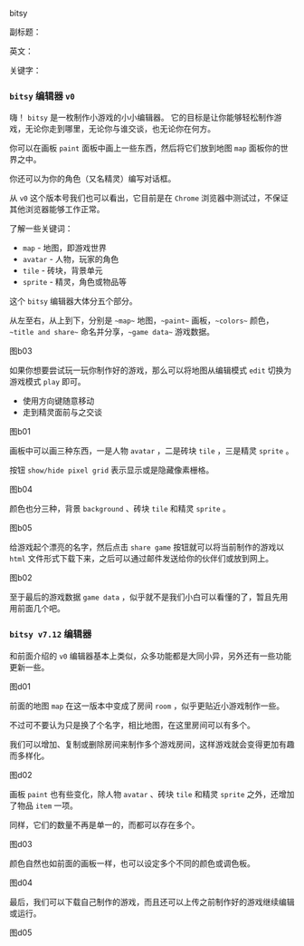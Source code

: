 bitsy

副标题：

英文：

关键字：









### `bitsy` 编辑器 `v0`

嗨！ `bitsy` 是一枚制作小游戏的小小编辑器。
它的目标是让你能够轻松制作游戏，无论你走到哪里，无论你与谁交谈，也无论你在何方。

你可以在画板 `paint` 面板中画上一些东西，然后将它们放到地图 `map` 面板你的世界之中。 

你还可以为你的角色（又名精灵）编写对话框。

从 `v0` 这个版本号我们也可以看出，它目前是在 `Chrome` 浏览器中测试过，不保证其他浏览器能够工作正常。



了解一些关键词：
* `map` - 地图，即游戏世界
* `avatar` - 人物，玩家的角色
* `tile` - 砖块，背景单元
* `sprite` - 精灵，角色或物品等



这个 `bitsy` 编辑器大体分五个部分。

从左至右，从上到下，分别是 `~map~` 地图，`~paint~` 画板，`~colors~` 颜色，`~title and share~` 命名并分享，`~game data~` 游戏数据。

图b03



如果你想要尝试玩一玩你制作好的游戏，那么可以将地图从编辑模式 `edit` 切换为游戏模式 `play` 即可。

* 使用方向键随意移动 
* 走到精灵面前与之交谈

图b01



画板中可以画三种东西，一是人物 `avatar` ，二是砖块 `tile` ，三是精灵 `sprite` 。

按钮 `show/hide pixel grid` 表示显示或是隐藏像素栅格。

图b04



颜色也分三种，背景 `background` 、砖块 `tile` 和精灵 `sprite` 。

图b05



给游戏起个漂亮的名字，然后点击 `share game` 按钮就可以将当前制作的游戏以 `html` 文件形式下载下来，之后可以通过邮件发送给你的伙伴们或放到网上。

图b02



至于最后的游戏数据 `game data` ，似乎就不是我们小白可以看懂的了，暂且先用用前面几个吧。





### `bitsy v7.12` 编辑器

和前面介绍的 `v0` 编辑器基本上类似，众多功能都是大同小异，另外还有一些功能更新一些。

图d01



前面的地图 `map` 在这一版本中变成了房间 `room` ，似乎更贴近小游戏制作一些。

不过可不要认为只是换了个名字，相比地图，在这里房间可以有多个。

我们可以增加、复制或删除房间来制作多个游戏房间，这样游戏就会变得更加有趣而多样化。

图d02



画板 `paint` 也有些变化，除人物 `avatar` 、砖块 `tile` 和精灵 `sprite` 之外，还增加了物品 `item` 一项。

同样，它们的数量不再是单一的，而都可以存在多个。

图d03



颜色自然也如前面的画板一样，也可以设定多个不同的颜色或调色板。

图d04



最后，我们可以下载自己制作的游戏，而且还可以上传之前制作好的游戏继续编辑或运行。

图d05









